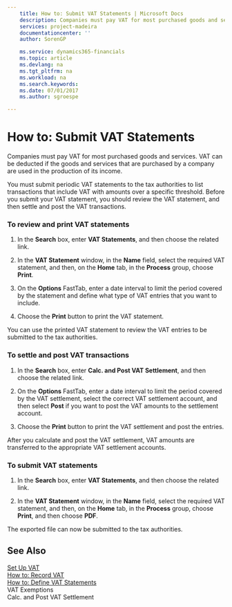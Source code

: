 ```yaml
---
    title: How to: Submit VAT Statements | Microsoft Docs
    description: Companies must pay VAT for most purchased goods and services. VAT can be deducted if the goods and services that are purchased by a company are used in the production of its income.
    services: project-madeira
    documentationcenter: ''
    author: SorenGP

    ms.service: dynamics365-financials
    ms.topic: article
    ms.devlang: na
    ms.tgt_pltfrm: na
    ms.workload: na
    ms.search.keywords:
    ms.date: 07/01/2017
    ms.author: sgroespe

---
```

# How to: Submit VAT Statements
Companies must pay VAT for most purchased goods and services. VAT can be deducted if the goods and services that are purchased by a company are used in the production of its income.  
  
 You must submit periodic VAT statements to the tax authorities to list transactions that include VAT with amounts over a specific threshold. Before you submit your VAT statement, you should review the VAT statement, and then settle and post the VAT transactions.  
  
### To review and print VAT statements  
  
1.  In the **Search** box, enter **VAT Statements**, and then choose the related link.  
  
2.  In the **VAT Statement** window, in the **Name** field, select the required VAT statement, and then, on the **Home** tab, in the **Process** group, choose **Print**.  
  
3.  On the **Options** FastTab, enter a date interval to limit the period covered by the statement and define what type of VAT entries that you want to include.  
  
4.  Choose the **Print** button to print the VAT statement.  
  
 You can use the printed VAT statement to review the VAT entries to be submitted to the tax authorities.  
  
### To settle and post VAT transactions  
  
1.  In the **Search** box, enter **Calc. and Post VAT Settlement**, and then choose the related link.  
  
2.  On the **Options** FastTab, enter a date interval to limit the period covered by the VAT settlement, select the correct VAT settlement account, and then select **Post** if you want to post the VAT amounts to the settlement account.  
  
3.  Choose the **Print** button to print the VAT settlement and post the entries.  
  
 After you calculate and post the VAT settlement, VAT amounts are transferred to the appropriate VAT settlement accounts.  
  
### To submit VAT statements  
  
1.  In the **Search** box, enter **VAT Statements**, and then choose the related link.  
  
2.  In the **VAT Statement** window, in the **Name** field, select the required VAT statement, and then, on the **Home** tab, in the **Process** group, choose **Print**, and then choose **PDF**.  
  
 The exported file can now be submitted to the tax authorities.  
  
## See Also  
 [Set Up VAT](set-up-vat.md)   
 [How to: Record VAT](how-to-record-vat.md)   
 [How to: Define VAT Statements](how-to-define-vat-statements.md)   
 VAT Exemptions   
 Calc. and Post VAT Settlement
